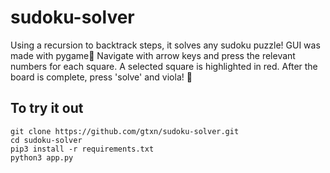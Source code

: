 # sudoku-solver
Using a recursion to backtrack steps, it solves any sudoku puzzle! GUI was made with pygame👾 Navigate with arrow keys and press the relevant numbers for each square. A selected square is highlighted in red. After the board is complete, press 'solve' and viola! 🎉 

## To try it out
```
git clone https://github.com/gtxn/sudoku-solver.git
cd sudoku-solver
pip3 install -r requirements.txt
python3 app.py
```

